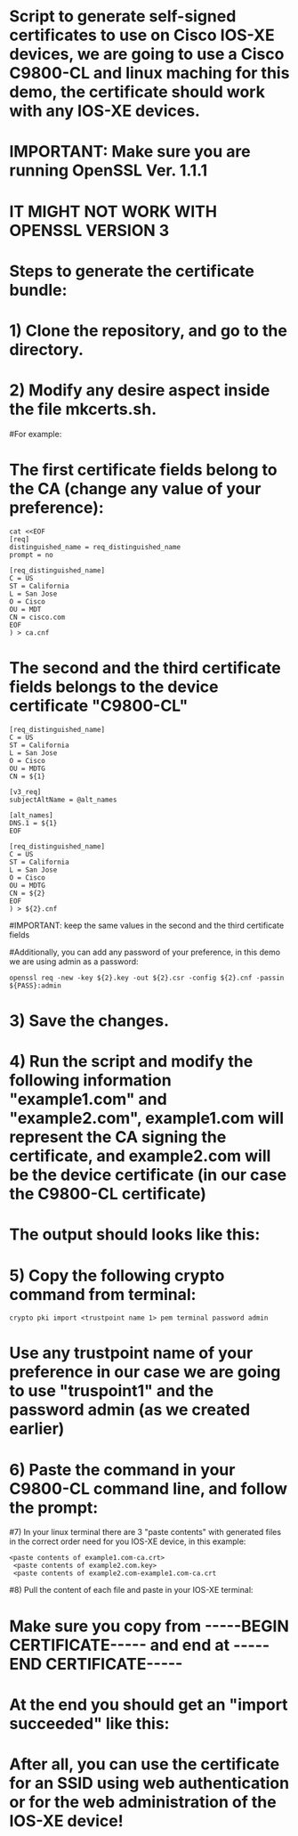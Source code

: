 # Script to generate self-signed certificates to use on Cisco IOS-XE devices, we are going to use a Cisco C9800-CL and linux maching for this demo, the certificate should work with any IOS-XE devices.

# IMPORTANT: Make sure you are running OpenSSL Ver. 1.1.1
# IT MIGHT NOT WORK WITH OPENSSL VERSION 3

# Steps to generate the certificate bundle:
# 1) Clone the repository, and go to the directory.
# 2) Modify any desire aspect inside the file mkcerts.sh.

#For example:

# The first certificate fields belong to the CA (change any value of your preference):

```
cat <<EOF
[req]
distinguished_name = req_distinguished_name
prompt = no

[req_distinguished_name]
C = US
ST = California
L = San Jose
O = Cisco
OU = MDT
CN = cisco.com
EOF
) > ca.cnf
```

# The second and the third certificate fields belongs to the device certificate "C9800-CL"

```
[req_distinguished_name]
C = US
ST = California
L = San Jose
O = Cisco
OU = MDTG
CN = ${1}

[v3_req]
subjectAltName = @alt_names

[alt_names]
DNS.1 = ${1}
EOF

[req_distinguished_name]
C = US
ST = California
L = San Jose
O = Cisco
OU = MDTG
CN = ${2}
EOF
) > ${2}.cnf
```

#IMPORTANT: keep the same values in the second and the third certificate fields

#Additionally, you can add any password of your preference, in this demo we are using admin as a password:

```
openssl req -new -key ${2}.key -out ${2}.csr -config ${2}.cnf -passin ${PASS}:admin
```

#

# 3) Save the changes.

# 4) Run the script and modify the following information "example1.com" and "example2.com", example1.com will represent the CA signing the certificate, and example2.com will be the device certificate (in our case the C9800-CL certificate)

# The output should looks like this:


# 5) Copy the following crypto command from terminal:

```
crypto pki import <trustpoint name 1> pem terminal password admin
```

# Use any trustpoint name of your preference in our case we are going to use "truspoint1" and the password admin (as we created earlier)

# 6) Paste the command in your C9800-CL command line, and follow the prompt:

#7) In your linux terminal there are 3 "paste contents" with generated files in the correct order need for you IOS-XE device, in this example:

```
<paste contents of example1.com-ca.crt>
 <paste contents of example2.com.key>
 <paste contents of example2.com-example1.com-ca.crt
```

#8) Pull the content of each file and paste in your IOS-XE terminal:


# Make sure you copy from -----BEGIN CERTIFICATE----- and end at -----END CERTIFICATE-----


# At the end you should get an "import succeeded" like this:


# After all, you can use the certificate for an SSID using web authentication or for the web administration of the IOS-XE device!





